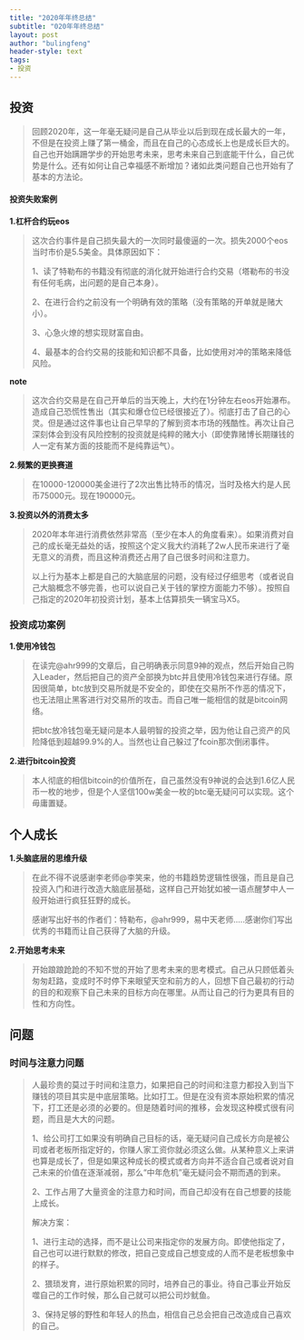 ```yaml
---
title: "2020年年终总结"
subtitle: "020年年终总结"
layout: post
author: "bulingfeng"
header-style: text
tags:
- 投资
---
```


## 投资

> 回顾2020年，这一年毫无疑问是自己从毕业以后到现在成长最大的一年，不但是在投资上赚了第一桶金，而且在自己的心态成长上也是成长巨大的。自己也开始蹒跚学步的开始思考未来，思考未来自己到底能干什么，自己优势是什么。还有如何让自己幸福感不断增加？诸如此类问题自己也开始有了基本的方法论。

#### 投资失败案例

**1.杠杆合约玩eos**

> 这次合约事件是自己损失最大的一次同时最傻逼的一次。损失2000个eos当时市价是5.5美金。具体原因如下：
>
> 1、读了特勒布的书籍没有彻底的消化就开始进行合约交易（塔勒布的书没有任何毛病，出问题的是自己本身）。
>
> 2、在进行合约之前没有一个明确有效的策略（没有策略的开单就是赌大小）。
>
> 3、心急火燎的想实现财富自由。
>
> 4、最基本的合约交易的技能和知识都不具备，比如使用对冲的策略来降低风险。

**note**

> 这次合约交易是在自己开单后的当天晚上，大约在1分钟左右eos开始瀑布。造成自己恐慌性售出（其实和爆仓位已经很接近了）。彻底打击了自己的心灵。但是通过这件事也让自己早早的了解到资本市场的残酷性。再次让自己深刻体会到没有风险控制的投资就是纯粹的赌大小（即使靠赌博长期赚钱的人一定有某方面的技能而不是纯靠运气）。

**2.频繁的更换赛道**

> 在10000-120000美金进行了2次出售比特币的情况，当时及格大约是人民币75000元。现在190000元。

**3.投资以外的消费太多**

> 2020年本年进行消费依然非常高（至少在本人的角度看来）。如果消费对自己的成长毫无益处的话，按照这个定义我大约消耗了2w人民币来进行了毫无意义的消费，而且这种消费还占用了自己很多时间和注意力。
>
> 以上行为基本上都是自己的大脑底层的问题，没有经过仔细思考（或者说自己大脑概念不够完善，也可以说自己关于钱的掌控方面能力不够）。按照自己指定的2020年初投资计划，基本上估算损失一辆宝马X5。

### 投资成功案例

**1.使用冷钱包**

> 在读完@ahr999的文章后，自己明确表示同意9神的观点，然后开始自己购入Leader，然后把自己的资产全部换为btc并且使用冷钱包来进行存储。原因很简单，btc放到交易所就是不安全的，即使在交易所不作恶的情况下，也无法阻止黑客进行对交易所的攻击。而自己唯一能相信的就是bitcoin网络。
>
> 把btc放冷钱包毫无疑问是本人最明智的投资之举，因为他让自己资产的风险降低到超越99.9%的人。当然也让自己躲过了fcoin那次倒闭事件。

**2.进行bitcoin投资**

> 本人彻底的相信bitcoin的价值所在，自己虽然没有9神说的会达到1.6亿人民币一枚的地步，但是个人坚信100w美金一枚的btc毫无疑问可以实现。这个毋庸置疑。

## 个人成长

**1.头脑底层的思维升级**

> 在此不得不说感谢李老师@李笑来，他的书籍趋势逻辑性很强，而且是自己投资入门和进行改造大脑底层基础，这样自己开始犹如被一语点醒梦中人一般开始进行疯狂狂野的成长。
>
> 感谢写出好书的作者们：特勒布，@ahr999，易中天老师.....感谢你们写出优秀的书籍而让自己获得了大脑的升级。

**2.开始思考未来**

> 开始踉踉跄跄的不知不觉的开始了思考未来的思考模式。自己从只顾低着头匆匆赶路，变成时不时停下来眼望天空和前方的人，回想下自己最初的行动的目的和观察下自己未来的目标方向在哪里。从而让自己的行为更具有目的性和方向性。

## 问题

### 时间与注意力问题

> 人最珍贵的莫过于时间和注意力，如果把自己的时间和注意力都投入到当下赚钱的项目其实是中底层策略。比如打工。但是在没有资本原始积累的情况下，打工还是必须的必要的。但是随着时间的推移，会发现这种模式很有问题，而且是大大的问题。
>
> 1、给公司打工如果没有明确自己目标的话，毫无疑问自己成长方向是被公司或者老板所指定好的，你赚人家工资你就必须这么做。从某种意义上来讲也算是成长了，但是如果这种成长的模式或者方向并不适合自己或者说对自己未来的价值在逐渐减弱，那么“中年危机”毫无疑问会不期而遇的到来。
>
> 2、工作占用了大量资金的注意力和时间，而自己却没有在自己想要的技能上成长。
>
> 解决方案：
>
> 1、进行主动的选择，而不是让公司来指定你的发展方向。即使他指定了，自己也可以进行默默的修改，把自己变成自己想变成的人而不是老板想象中的样子。
>
> 2、猥琐发育，进行原始积累的同时，培养自己的事业。待自己事业开始反噬自己的工作时候，那么自己就可以把公司炒鱿鱼。
>
> 3、保持足够的野性和年轻人的热血，相信自己总会把自己改造成自己喜欢的自己。